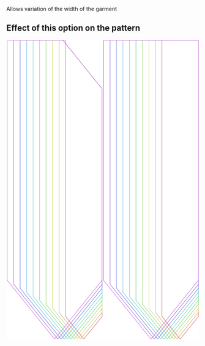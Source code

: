 Allows variation of the width of the garment

## Effect of this option on the pattern

![This image shows the effect of this option by superimposing several variants that have a different value for this option](walburga_widthbonus_sample.svg "Effect of this option on the pattern")
